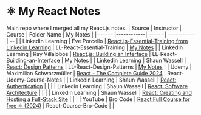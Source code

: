 # ⚛️ My React Notes

Main repo where I merged all my React.js notes.
| Source | Instructor | Course | Folder Name | My Notes |
| ------ |------------| ------ | ----------- | -- |
| Linkedin Learning | Eve Porcello | [React.js-Essential-Training from Linkedin Learning](https://www.linkedin.com/learning/react-js-essential-training-14836121/) | LL-React-Essential-Training | [My Notes](LL-React-Essential-Training/My-Notes/combine-md-files/combined-notes.md) |
| Linkedin Learning | Ray Villalobos | [React.js: Building an Interface](https://www.linkedin.com/learning/react-js-building-an-interface-8551484?u=2174970) | LL-React-Building-an-Interface | [My Notes](LL-React-Building-an-Interface/my-notes/my-notes.md) |
| Linkedin Learning | Shaun Wassell | [React: Design Patterns](https://www.linkedin.com/learning/react-design-patterns?u=2174970) | LL-React-Design-Patterns | [My Notes](LL-React-Design-Patterns/my-notes/my-notes.md) |
| Udemy | Maximilian Schwarzmüller | [React - The Complete Guide 2024](https://www.udemy.com/course/react-the-complete-guide-incl-redux/?couponCode=KEEPLEARNING) | React-Udemy-Course-Notes |
| Linkedin Learning | Shaun Wassell | [React: Authentication](https://www.linkedin.com/learning/react-authentication?u=2174970) | | |
| Linkedin Learning | Shaun Wassell | [React: Software Architecture](https://www.linkedin.com/learning/react-software-architecture?u=2174970) | | |
| Linkedin Learning | Shaun Wassell | [React: Creating and Hosting a Full-Stack Site](https://www.linkedin.com/learning/react-creating-and-hosting-a-full-stack-site-15153869?u=2174970) | | |
| YouTube | Bro Code | [React Full Course for free ⚛️ (2024)](https://www.youtube.com/watch?v=CgkZ7MvWUAA) | React-Course-Bro-Code | |
